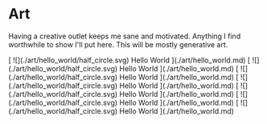 # Art

Having a creative outlet keeps me sane and motivated. Anything I find worthwhile to show I'll put here. This will be mostly generative art.

<links grid>
[
    ![](./art/hello_world/half_circle.svg)
    Hello World
](./art/hello_world.md)
[
    ![](./art/hello_world/half_circle.svg)
    Hello World
](./art/hello_world.md)
[
    ![](./art/hello_world/half_circle.svg)
    Hello World
](./art/hello_world.md)
[
    ![](./art/hello_world/half_circle.svg)
    Hello World
](./art/hello_world.md)
[
    ![](./art/hello_world/half_circle.svg)
    Hello World
](./art/hello_world.md)
[
    ![](./art/hello_world/half_circle.svg)
    Hello World
](./art/hello_world.md)
[
    ![](./art/hello_world/half_circle.svg)
    Hello World
](./art/hello_world.md)
</links>
